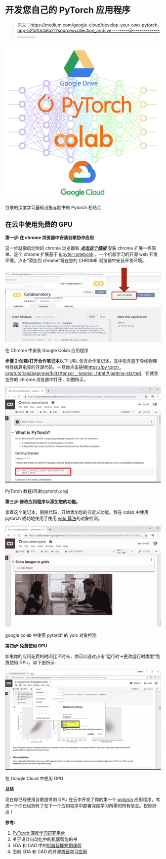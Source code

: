 # 开发您自己的 PyTorch 应用程序

> 原文：<https://medium.com/google-cloud/develop-your-own-pytorch-app-52fd10cb8a21?source=collection_archive---------3----------------------->

![](img/cf6819ee40465a5e93c4c3786c7d0f56.png)

谷歌的深度学习基础设施与脸书的 Pytorch 相结合

## 在云中使用免费的 GPU

**第一步:在 chrome 浏览器中安装谷歌协作应用**

这一步就像启动你的 chrome 浏览器和 [***点击这个链接***](https://chrome.google.com/webstore/detail/colaboratory/flckfnigdgnmmidlohfbfccgpakpeagd) 安装 chrome 扩展一样简单。这个 chrome 扩展基于 [jupyter notebook](http://jupyter.org/) ，一个机器学习的开源 web 开发环境。点击“添加到 chrome”将在您的 CHROME 浏览器中安装开发环境。

![](img/7f6fc84c1d8ba19020f392e148dd3117.png)

在 Chrome 中安装 Google Colab 应用程序

**步骤 2:创建/打开合作笔记本**以下 URL 包含合作笔记本，其中包含基于导线物理特性估算电容的开源代码。一旦你点击链接[https://py torch . org/tutorials/beginner/blitz/tensor _ tutorial . html # getting-started](https://pytorch.org/tutorials/beginner/blitz/tensor_tutorial.html#getting-started)，它就会在你的 chrome 浏览器中打开，如图所示。

![](img/45d447a105502ab58a5a4bbfe1524cc7.png)

PyTorch 教程(鸣谢:pytorch.org)

**第三步:修改应用程序以添加您的功能。**

拿着这个笔记本，删除代码，开始添加您的自定义功能。我在 colab 中使用 pytorch 成功地使用了使用 [yolo 算法](https://pjreddie.com/darknet/yolo/)的对象检测。

![](img/f8b79fea85b0dd6bcf4d56769ca38326.png)

google colab 中使用 pytorch 的 yolo 对象检测

**第四步:免费使用 GPU**

如果你的应用花费的时间比平时长，你可以通过点击“运行时->更改运行时类型”免费使用 GPU，如下图所示:

![](img/c3a16bc70880c20a384ad04ea78595cc.png)

在 Google Cloud 中使用 GPU

**总结**

现在你已经使用谷歌提供的 GPU 在云中开发了你的第一个 [pytorch](https://pytorch.org/) 应用程序，考虑一下你已经拥有了在下一个应用程序中部署深度学习所需的所有信息。祝你好运！

**参考:**

1.  [PyTorch:深度学习研究平台](https://pytorch.org/)
2.  关于设计自动化中的机器智能的书
3.  EDA 和 CAD 中的[机器智能短期课程](https://www.udemy.com/vsd-machine-intelligence-in-eda-cad)
4.  面向 EDA 和 CAD 的开源[机器学习应用](https://srohit0.github.io/mida)